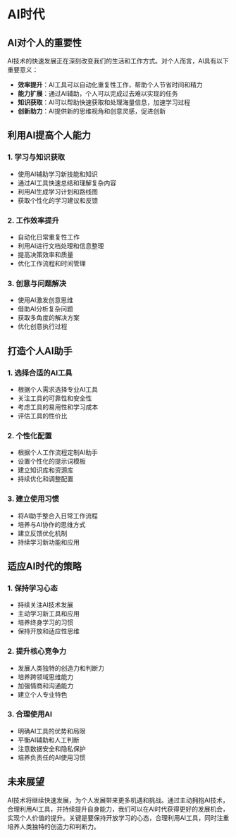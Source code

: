 # AI时代

## AI对个人的重要性

AI技术的快速发展正在深刻改变我们的生活和工作方式。对个人而言，AI具有以下重要意义：

- **效率提升**：AI工具可以自动化重复性工作，帮助个人节省时间和精力
- **能力扩展**：通过AI辅助，个人可以完成过去难以实现的任务
- **知识获取**：AI可以帮助快速获取和处理海量信息，加速学习过程
- **创新助力**：AI提供新的思维视角和创意灵感，促进创新

## 利用AI提高个人能力

### 1. 学习与知识获取

- 使用AI辅助学习新技能和知识
- 通过AI工具快速总结和理解复杂内容
- 利用AI生成学习计划和路线图
- 获取个性化的学习建议和反馈

### 2. 工作效率提升

- 自动化日常重复性工作
- 利用AI进行文档处理和信息整理
- 提高决策效率和质量
- 优化工作流程和时间管理

### 3. 创意与问题解决

- 使用AI激发创意思维
- 借助AI分析复杂问题
- 获取多角度的解决方案
- 优化创意执行过程

## 打造个人AI助手

### 1. 选择合适的AI工具

- 根据个人需求选择专业AI工具
- 关注工具的可靠性和安全性
- 考虑工具的易用性和学习成本
- 评估工具的性价比

### 2. 个性化配置

- 根据个人工作流程定制AI助手
- 设置个性化的提示词模板
- 建立知识库和资源库
- 持续优化和调整配置

### 3. 建立使用习惯

- 将AI助手整合入日常工作流程
- 培养与AI协作的思维方式
- 建立反馈优化机制
- 持续学习新功能和应用

## 适应AI时代的策略

### 1. 保持学习心态

- 持续关注AI技术发展
- 主动学习新工具和应用
- 培养终身学习的习惯
- 保持开放和适应性思维

### 2. 提升核心竞争力

- 发展人类独特的创造力和判断力
- 培养跨领域思维能力
- 加强情商和沟通能力
- 建立个人专业特色

### 3. 合理使用AI

- 明确AI工具的优势和局限
- 平衡AI辅助和人工判断
- 注意数据安全和隐私保护
- 培养负责任的AI使用习惯

## 未来展望

AI技术将继续快速发展，为个人发展带来更多机遇和挑战。通过主动拥抱AI技术，合理利用AI工具，并持续提升自身能力，我们可以在AI时代获得更好的发展机会，实现个人价值的提升。关键是要保持开放学习的心态，合理利用AI工具，同时注重培养人类独特的创造力和判断力。
